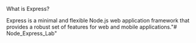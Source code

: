What is Express?

Express is a minimal and flexible Node.js web application framework that provides a robust set of features for web and mobile applications."# Node_Express_Lab" 
